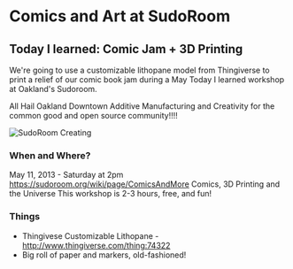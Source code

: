 # Comics and Art at SudoRoom

## Today I learned: Comic Jam + 3D Printing

We're going to use a customizable lithopane model from Thingiverse to print a relief of our comic book jam during a May Today I learned workshop at Oakland's Sudoroom.

All Hail Oakland Downtown Additive Manufacturing and Creativity for the common good and open source community!!!!


![SudoRoom Creating](http://farm9.staticflickr.com/8242/8633341218_353edd10bb_n.jpg)

### When and Where?

May 11, 2013 - Saturday at 2pm
https://sudoroom.org/wiki/page/ComicsAndMore
Comics, 3D Printing and the Universe
This workshop is 2-3 hours, free, and fun!

### Things
* Thingivese Customizable Lithopane - http://www.thingiverse.com/thing:74322
* Big roll of paper and markers, old-fashioned!
